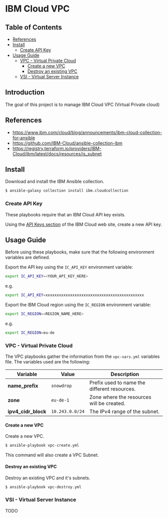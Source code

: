 # IBM Cloud VPC

## Table of Contents

   * [References](#references)
   * [Install](#install)
      * [Create API Key](#create-api-key)
   * [Usage Guide](#usage-guide)
      * [VPC - Virtual Private Cloud](#vpc---virtual-private-cloud)
         * [Create a new VPC](#create-a-new-vpc)
         * [Destroy an existing VPC](#destroy-an-existing-vpc)
      * [VSI - Virtual Server Instance](#vsi---virtual-server-instance)


## Introduction

The goal of this project is to manage IBM Cloud VPC (Virtual Private cloud)

## References

* https://www.ibm.com/cloud/blog/announcements/ibm-cloud-collection-for-ansible
* https://github.com/IBM-Cloud/ansible-collection-ibm
* https://registry.terraform.io/providers/IBM-Cloud/ibm/latest/docs/resources/is_subnet


## Install 

Download and install the IBM Ansible collection.

```bash
$ ansible-galaxy collection install ibm.cloudcollection
```

### Create API Key

These playbooks require that an IBM Cloud API key exists.

Using the [API Keys section](https://cloud.ibm.com/iam/apikeys) of the IBM Cloud web site, create a new API key.

## Usage Guide

Before using these playbooks, make sure that the following environment variables are defined.

Export the API key using the `IC_API_KEY` environment variable:

```bash
export IC_API_KEY=<YOUR_API_KEY_HERE>
```

e.g.

```bash
export IC_API_KEY=xxxxxxxxxxxxxxxxxxxxxxxxxxxxxxxxxxxxxxxxxxxx
```

Export the IBM Cloud region using the `IC_REGION` environment variable:

```bash
export IC_REGION=<REGION_NAME_HERE>
```

e.g.

```bash
export IC_REGION=eu-de
```

### VPC - Virtual Private Cloud

The VPC playbooks gather the information from the `vpc-vars.yml` variables file. The variables used are the following:

| Variable | Value | Description |
| --- | --- | --- |
| **name_prefix** | `snowdrop` | Prefix used to name the different resources. |
| **zone** | `eu-de-1` | Zone where the resources will be created. |
| **ipv4_cidr_block** | `10.243.0.0/24` | The IPv4 range of the subnet. |

#### Create a new VPC

Create a new VPC.

```bash
$ ansible-playbook vpc-create.yml
```

This command will also create a VPC Subnet.

#### Destroy an existing VPC

Destroy an existing VPC and it's subnets.

```bash
$ ansible-playbook vpc-destroy.yml
```

### VSI - Virtual Server Instance

TODO

